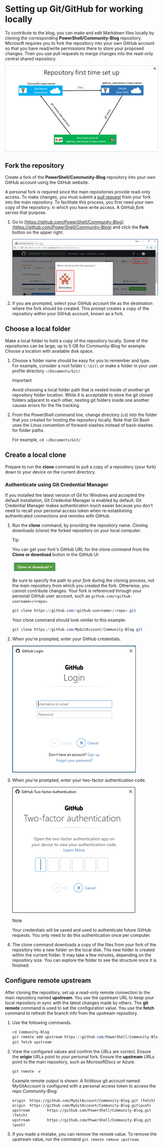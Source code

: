 # Setting up Git/GitHub for working locally

To contribute to the blog, you can make and edit Markdown files locally by cloning the corresponding
**PowerShell/Community-Blog** repository. Microsoft requires you to fork the repository into your
own GitHub account so that you have read/write permissions there to store your proposed changes.
Then you use pull requests to merge changes into the read-only central shared repository.

![GitHub Triangle](./media/Setup-GitHub-for-Local-Workflow/git-and-github-initial-setup.png)

## Fork the repository

Create a fork of the **PowerShell/Community-Blog** repository into your own GitHub account using
the GitHub website.

A personal fork is required since the main repositories provide read-only access. To make changes,
you must submit a [pull request](https://docs.microsoft.com/contribute/git-github-fundamentals) from
your fork into the main repository. To facilitate this process, you first need your own copy of the
repository, in which you have write access. A GitHub *fork* serves that purpose.

1. Go to [https://github.com/PowerShell/Community-Blog](https://github.com/PowerShell/Community-Blog)
   and click the **Fork** button on the upper right.

   ![GitHub profile example](./media/Setup-GitHub-for-Local-Workflow/fork.png)

2. If you are prompted, select your GitHub account tile as the destination where the fork should be
   created. This prompt creates a copy of the repository within your GitHub account, known as a
   fork.

## Choose a local folder

Make a local folder to hold a copy of the repository locally. Some of the repositories can be large;
up to 5 GB for Community-Blog for example. Choose a location with available disk space.

1. Choose a folder name should be easy for you to remember and type. For example, consider a root
   folder `C:\Git\` or make a folder in your user profile directory `~/Documents/Git/`

   > [!IMPORTANT]
   > Avoid choosing a local folder path that is nested inside of another git repository folder
   > location. While it is acceptable to store the git cloned folders adjacent to each other,
   > nesting git folders inside one another causes errors for the file tracking.

2. From the PowerShell command line, change directory (`cd`) into the folder that you created for
   hosting the repository locally. Note that Git Bash uses the Linux convention of forward-slashes
   instead of back-slashes for folder paths.

   For example, `cd ~/Documents/Git/`

## Create a local clone

Prepare to run the **clone** command to pull a copy of a repository (your fork) down
to your device on the current directory.

### Authenticate using Git Credential Manager

If you installed the latest version of Git for Windows and accepted the default installation, Git
Credential Manager is enabled by default. Git Credential Manager makes authentication much easier
because you don't need to recall your personal access token when re-establishing authenticated
connections and remotes with GitHub.

1. Run the **clone** command, by providing the repository name. Cloning downloads (clone) the forked
   repository on your local computer.

    > [!Tip]
    > You can get your fork's GitHub URL for the clone command from the **Clone or download** button
    > in the GitHub UI:
    >
    > ![Clone or download](./media/Setup-GitHub-for-Local-Workflow/clone-or-download.png)

    Be sure to specify the path to *your fork* during the cloning process, not the main repository
    from which you created the fork. Otherwise, you cannot contribute changes. Your fork is
    referenced through your personal GitHub user account, such as
    `github.com/<github-username>/<repo>`.

    ```powershell
    git clone https://github.com/<github-username>/<repo>.git
    ```

    Your clone command should look similar to this example:

    ```powershell
    git clone https://github.com/MyGitAccount/Community-Blog.git
    ```

2. When you're prompted, enter your GitHub credentials.

    ![GitHub Login](./media/Setup-GitHub-for-Local-Workflow/github-login.png)

3. When you're prompted, enter your two-factor authentication code.

    ![GitHub two-factor authentication](./media/Setup-GitHub-for-Local-Workflow/github-2fa.png)

    > [!Note]
    > Your credentials will be saved and used to authenticate future GitHub requests. You only need
    > to do this authentication once per computer.

4. The clone command downloads a copy of the files from your fork of the repository into a new
   folder on the local disk. The new folder is created within the current folder. It may take a few
   minutes, depending on the repository size. You can explore the folder to see the structure once
   it is finished.

## Configure remote upstream

After cloning the repository, set up a read-only remote connection to the main repository named
**upstream**. You use the upstream URL to keep your local repository in sync with the latest changes
made by others. The **git remote** command is used to set the configuration value. You use the
**fetch** command to refresh the branch info from the upstream repository.

1. Use the following commands.

   ```powershell
   cd Community-Blog
   git remote add upstream https://github.com/PowerShell/Community-Blog.git
   git fetch upstream
   ```

2. View the configured values and confirm the URLs are correct. Ensure the **origin** URLs point to
   your personal fork. Ensure the **upstream** URLs point to the main repository, such as
   MicrosoftDocs or Azure.

   ```powershell
   git remote -v
   ```

   Example remote output is shown. A fictitious git account named MyGitAccount is configured with a
   personal access token to access the repo Community-Blog:

   ```output
   origin  https://github.com/MyGitAccount/Community-Blog.git (fetch)
   origin  https://github.com/MyGitAccount/Community-Blog.git(push)
   upstream        https://github.com/PowerShell/Community-Blog.git (fetch)
   upstream        https://github.com/PowerShell/Community-Blog.git (push)
   ```

3. If you made a mistake, you can remove the remote value. To remove the upstream value, run the
   command `git remote remove upstream`.
